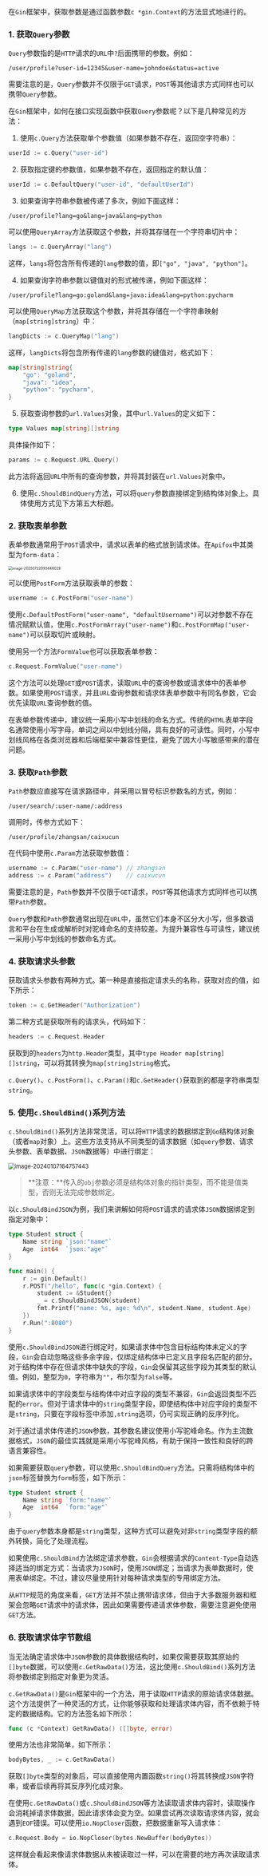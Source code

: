 在`Gin`框架中，获取参数是通过函数参数`c *gin.Context`的方法显式地进行的。

### 1. 获取`Query`参数

`Query`参数指的是`HTTP`请求的`URL`中`?`后面携带的参数。例如：

```http
/user/profile?user-id=12345&user-name=johndoe&status=active
```

需要注意的是，`Query`参数并不仅限于`GET`请求，`POST`等其他请求方式同样也可以携带`Query`参数。

在`Gin`框架中，如何在接口实现函数中获取`Query`参数呢？以下是几种常见的方法：

1. 使用`c.Query`方法获取单个参数值（如果参数不存在，返回空字符串）：

```go
userId := c.Query("user-id")
```

2. 获取指定键的参数值，如果参数不存在，返回指定的默认值：

```go
userId := c.DefaultQuery("user-id", "defaultUserId")
```

3. 如果查询字符串参数被传递了多次，例如下面这样：

```http
/user/profile?lang=go&lang=java&lang=python
```

可以使用`QueryArray`方法获取这个参数，并将其存储在一个字符串切片中：

```go
langs := c.QueryArray("lang")
```

这样，`langs`将包含所有传递的`lang`参数的值，即`["go", "java", "python"]`。

4. 如果查询字符串参数以键值对的形式被传递，例如下面这样：

```
/user/profile?lang=go:goland&lang=java:idea&lang=python:pycharm
```

可以使用`QueryMap`方法获取这个参数，并将其存储在一个字符串映射（`map[string]string`）中：

```go
langDicts := c.QueryMap("lang")
```

这样，`langDicts`将包含所有传递的`lang`参数的键值对，格式如下：

```go
map[string]string{
    "go": "goland",
    "java": "idea",
    "python": "pycharm",
}
```

5. 获取查询参数的`url.Values`对象，其中`url.Values`的定义如下：

```go
type Values map[string][]string
```

具体操作如下：

```go
params := c.Request.URL.Query()
```

此方法将返回`URL`中所有的查询参数，并将其封装在`url.Values`对象中。

6. 使用`c.ShouldBindQuery`方法，可以将`query`参数直接绑定到结构体对象上。具体使用方式见下方第五大标题。

### 2. 获取表单参数

表单参数通常用于`POST`请求中，请求以表单的格式放到请求体。在`Apifox`中其类型为`form-data`：

<img src="image/image-20250722093446029.png" alt="image-20250722093446029" style="zoom:50%;" />

可以使用`PostForm`方法获取表单的参数：

```go
username := c.PostForm("user-name")
```

使用`c.DefaultPostForm("user-name", "defaultUsername")`可以对参数不存在情况赋默认值，使用`c.PostFormArray("user-name")`和`c.PostFormMap("user-name")`可以获取切片或映射。

使用另一个方法`FormValue`也可以获取表单参数：

```go
c.Request.FormValue("user-name")
```

这个方法可以处理`GET`或`POST`请求，读取`URL`中的查询参数或请求体中的表单参数。如果使用`POST`请求，并且`URL`查询参数和请求体表单参数中有同名参数，它会优先读取`URL`查询参数的值。

在表单参数传递中，建议统一采用小写中划线的命名方式。传统的`HTML`表单字段名通常使用小写字母，单词之间以中划线分隔，具有良好的可读性。同时，小写中划线风格在各类浏览器和后端框架中兼容性更佳，避免了因大小写敏感带来的潜在问题。

### 3. 获取`Path`参数

`Path`参数应直接写在请求路径中，并采用以冒号标识参数名的方式，例如：

```
/user/search/:user-name/:address
```

调用时，传参方式如下：

```
/user/profile/zhangsan/caixucun
```

在代码中使用`c.Param`方法获取参数值：

```go
username := c.Param("user-name") // zhangsan
address := c.Param("address")    // caixucun
```

需要注意的是，`Path`参数并不仅限于`GET`请求，`POST`等其他请求方式同样也可以携带`Path`参数。

`Query`参数和`Path`参数通常出现在`URL`中，虽然它们本身不区分大小写，但多数语言和平台在生成或解析时对驼峰命名的支持较差。为提升兼容性与可读性，建议统一采用小写中划线的参数命名方式。

### 4. 获取请求头参数

获取请求头参数有两种方式。第一种是直接指定请求头的名称，获取对应的值，如下所示：

```go
token := c.GetHeader("Authorization")
```

第二种方式是获取所有的请求头，代码如下：

```go
headers := c.Request.Header
```

获取到的`headers`为`http.Header`类型，其中`type Header map[string][]string`，可以将其转换为`map[string]string`格式。

`c.Query()`、`c.PostForm()`、`c.Param()`和`c.GetHeader()`获取到的都是字符串类型`string`。

### 5. 使用`c.ShouldBind()`系列方法

`c.ShouldBind()`系列方法非常灵活，可以将`HTTP`请求的数据绑定到`Go`结构体对象（或者`map`对象）上。这些方法支持从不同类型的请求数据（如`query`参数、请求头参数、表单数据、`JSON`数据等）中进行绑定：

<img src="image/image-20240107164757443.png" alt="image-20240107164757443" style="zoom: 80%;" />

> **注意：**传入的`obj`参数必须是结构体对象的指针类型，而不能是值类型，否则无法完成参数绑定。

以`c.ShouldBindJSON`为例，我们来讲解如何将`POST`请求的请求体`JSON`数据绑定到指定对象中：

```go
type Student struct {
	Name string `json:"name"`
	Age  int64  `json:"age"`
}

func main() {
	r := gin.Default()
	r.POST("/hello", func(c *gin.Context) {
		student := &Student{}
		_ = c.ShouldBindJSON(student)
		fmt.Printf("name: %s, age: %d\n", student.Name, student.Age)
	})
	r.Run(":8080")
}
```

使用`c.ShouldBindJSON`进行绑定时，如果请求体中包含目标结构体未定义的字段，`Gin`会自动忽略这些多余字段，仅绑定结构体中已定义且字段名匹配的部分。对于结构体中存在但请求体中缺失的字段，`Gin`会保留其这些字段为其类型的默认值。例如，整型为`0`，字符串为`""`，布尔型为`false`等。

如果请求体中的字段类型与结构体中对应字段的类型不兼容，`Gin`会返回类型不匹配的`error`。但对于请求体中的`string`类型字段，即使结构体中对应字段的类型不是`string`，只要在字段标签中添加`,string`选项，仍可实现正确的反序列化。

对于通过请求体传递的`JSON`参数，其参数名建议使用小写驼峰命名。作为主流数据格式，`JSON`的最佳实践就是采用小写驼峰风格，有助于保持一致性和良好的跨语言兼容性。

如果需要获取`query`参数，可以使用`c.ShouldBindQuery`方法。只需将结构体中的`json`标签替换为`form`标签，如下所示：

```go
type Student struct {
	Name string `form:"name"`
	Age  int64  `form:"age"`
}
```

由于`query`参数本身都是`string`类型，这种方式可以避免对非`string`类型字段的额外转换，简化了处理流程。

如果使用`c.ShouldBind`方法绑定请求参数，`Gin`会根据请求的`Content-Type`自动选择适当的绑定方式：当请求为`JSON`时，使用`JSON`绑定；当请求为表单数据时，使用表单绑定。不过，建议尽量使用针对每种请求类型的专用绑定方法。

从`HTTP`规范的角度来看，`GET`方法并不禁止携带请求体，但由于大多数服务器和框架会忽略`GET`请求中的请求体，因此如果需要传递请求体参数，需要注意避免使用`GET`方法。

### 6. 获取请求体字节数组

当无法确定请求体中`JSON`参数的具体数据结构时，如果仅需要获取其原始的`[]byte`数据，可以使用`c.GetRawData()`方法，这比使用`c.ShouldBind()`系列方法将参数绑定到指定对象更为灵活。

`c.GetRawData()`是`Gin`框架中的一个方法，用于读取`HTTP`请求的原始请求体数据。这个方法提供了一种灵活的方式，让你能够获取和处理请求体内容，而不依赖于特定的数据结构。它的方法签名如下所示：

```go
func (c *Context) GetRawData() ([]byte, error)
```

使用方法也非常简单，如下所示：

```go
bodyBytes, _ := c.GetRawData()
```

获取`[]byte`类型的对象后，可以直接使用内置函数`string()`将其转换成`JSON`字符串，或者后续再将其反序列化成对象。

在使用`c.GetRawData()`或`c.ShouldBindJSON`等方法读取请求体内容时，读取操作会消耗掉请求体数据，因此请求体会变为空。如果尝试再次读取请求体内容，就会遇到`EOF`错误。可以使用`io.NopCloser`函数，把数据重新写入请求体：

```go
c.Request.Body = io.NopCloser(bytes.NewBuffer(bodyBytes))
```

这样就会看起来像请求体数据从未被读取过一样，可以在需要的地方再次读取请求体。
